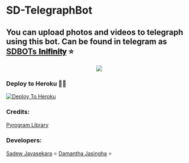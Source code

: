 # SD-TelegraphBot

## You can upload photos and videos to telegraph using this bot. Can be found in telegram as [SDBOTs 𝐈𝐧𝐢𝐟𝐢𝐧𝐢𝐭𝐲](https://t.me/SDBOTs_inifinity) ⭐️

<p align="center">
  <img src="https://telegra.ph/file/a1a4d074c5ad18e6486ae.jpg">
</p>

### Deploy to Heroku 🏃‍♂

[![Deploy To Heroku](https://www.herokucdn.com/deploy/button.svg)](https://heroku.com/deploy?template=https://github.com/sadew451/SDTeleUploader.git)

### Credits:

[Pyrogram Library](https://github.com/pyrogram/pyrogram)

### Developers:

[Sadew Jayasekara](https://t.me/Darkridersslk) ⭐️
[Damantha Jasingha](https://t.me/Damantha_Jasinghe) ⭐️
